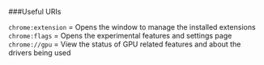 ###Useful URIs

`chrome:extension` = Opens the window to manage the installed extensions
`chrome:flags` = Opens the experimental features and settings page
`chrome://gpu` = View the status of GPU related features and about the drivers being used
